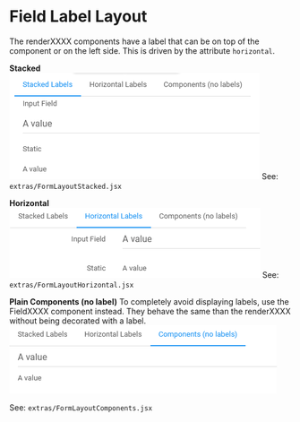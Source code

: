 # Field Label Layout

The renderXXXX components have a label that can be on top of the component or on the left side. This is driven by the attribute `horizontal`.

**Stacked**
![](fields_stacked.png)
See: `extras/FormLayoutStacked.jsx`

**Horizontal**
![](fields_horizontal.png)
See: `extras/FormLayoutHorizontal.jsx`

**Plain Components (no label)**
To completely avoid displaying labels, use the FieldXXXX component instead. They behave the same than the renderXXXX without being decorated with a label.
![](fields_nolabel.png)

See: `extras/FormLayoutComponents.jsx`
